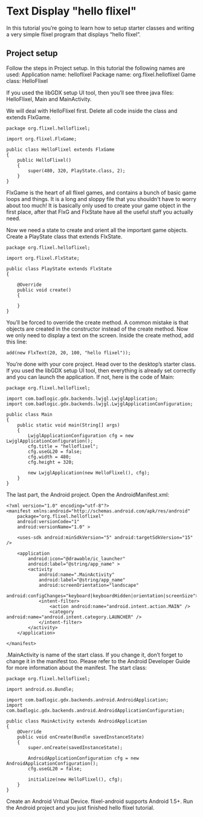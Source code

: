 # Text Display "hello flixel" #

In this tutorial you’re going to learn how to setup starter classes and writing a very simple flixel program that displays “hello flixel”.


## Project setup ##

Follow the steps in Project setup. In this tutorial the following names are used:
Application name: helloflixel
Package name: org.flixel.helloflixel
Game class: HelloFlixel

If you used the libGDX setup UI tool, then you’ll see three java files: HelloFlixel, Main and MainActivity.

We will deal with HelloFlixel first. Delete all code inside the class and extends FlxGame.

```
package org.flixel.helloflixel;

import org.flixel.FlxGame;

public class HelloFlixel extends FlxGame 
{
	public HelloFlixel() 
	{
		super(480, 320, PlayState.class, 2);
	}
}
```
FlxGame is the heart of all flixel games, and contains a bunch of basic game loops and things. It is a long and sloppy file that you shouldn't have to worry about too much! It is basically only used to create your game object in the first place, after that FlxG and FlxState have all the useful stuff you actually need.

Now we need a state to create and orient all the important game objects. Create a PlayState class that extends FlxState.

```
package org.flixel.helloflixel;

import org.flixel.FlxState;

public class PlayState extends FlxState 
{

	@Override
	public void create() 
	{

	}
}
```

You’ll be forced to override the create method. A common mistake is that objects are created in the constructor instead of the create method.
Now we only need to display a text on the screen. Inside the create method, add this line:
```
add(new FlxText(20, 20, 100, "hello flixel"));
```
You’re done with your core project. Head over to the desktop’s starter class.
If you used the libGDX setup UI tool, then everything is already set correctly and you can launch the application. If not, here is the code of Main:

```
package org.flixel.helloflixel;

import com.badlogic.gdx.backends.lwjgl.LwjglApplication;
import com.badlogic.gdx.backends.lwjgl.LwjglApplicationConfiguration;

public class Main 
{
	public static void main(String[] args) 
	{
		LwjglApplicationConfiguration cfg = new LwjglApplicationConfiguration();
		cfg.title = "helloflixel";
		cfg.useGL20 = false;
		cfg.width = 480;
		cfg.height = 320;
		
		new LwjglApplication(new HelloFlixel(), cfg);
	}
}
```

The last part, the Android project. Open the AndroidManifest.xml:
```
<?xml version="1.0" encoding="utf-8"?>
<manifest xmlns:android="http://schemas.android.com/apk/res/android"
    package="org.flixel.helloflixel"
    android:versionCode="1"
    android:versionName="1.0" >

    <uses-sdk android:minSdkVersion="5" android:targetSdkVersion="15" />

    <application
        android:icon="@drawable/ic_launcher"
        android:label="@string/app_name" >
        <activity
            android:name=".MainActivity"
            android:label="@string/app_name"
            android:screenOrientation="landscape"
            android:configChanges="keyboard|keyboardHidden|orientation|screenSize">
            <intent-filter>
                <action android:name="android.intent.action.MAIN" />
                <category android:name="android.intent.category.LAUNCHER" />
            </intent-filter>
        </activity>
    </application>

</manifest>
```

.MainActivity is name of the start class. If you change it, don’t forget to change it in the manifest too. Please refer to the Android Developer Guide for more information about the manifest.
The start class:
```
package org.flixel.helloflixel;

import android.os.Bundle;

import com.badlogic.gdx.backends.android.AndroidApplication;
import com.badlogic.gdx.backends.android.AndroidApplicationConfiguration;

public class MainActivity extends AndroidApplication 
{
    @Override
    public void onCreate(Bundle savedInstanceState) 
    {
        super.onCreate(savedInstanceState);
        
        AndroidApplicationConfiguration cfg = new AndroidApplicationConfiguration();
        cfg.useGL20 = false;
        
        initialize(new HelloFlixel(), cfg);
    }
}
```

Create an Android Vritual Device. flixel-android supports Android 1.5+. Run the Android project and you just finished hello flixel tutorial.